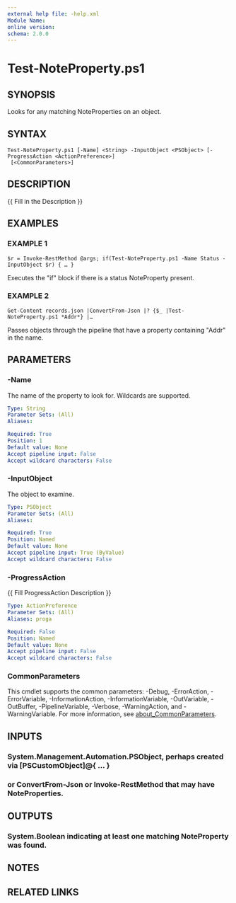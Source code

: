 ```yaml
---
external help file: -help.xml
Module Name:
online version:
schema: 2.0.0
---
```


# Test-NoteProperty.ps1

## SYNOPSIS
Looks for any matching NoteProperties on an object.

## SYNTAX

```
Test-NoteProperty.ps1 [-Name] <String> -InputObject <PSObject> [-ProgressAction <ActionPreference>]
 [<CommonParameters>]
```

## DESCRIPTION
{{ Fill in the Description }}

## EXAMPLES

### EXAMPLE 1
```
$r = Invoke-RestMethod @args; if(Test-NoteProperty.ps1 -Name Status -InputObject $r) { … }
```

Executes the "if" block if there is a status NoteProperty present.

### EXAMPLE 2
```
Get-Content records.json |ConvertFrom-Json |? {$_ |Test-NoteProperty.ps1 *Addr*} |…
```

Passes objects through the pipeline that have a property containing "Addr" in the name.

## PARAMETERS

### -Name
The name of the property to look for.
Wildcards are supported.

```yaml
Type: String
Parameter Sets: (All)
Aliases:

Required: True
Position: 1
Default value: None
Accept pipeline input: False
Accept wildcard characters: False
```

### -InputObject
The object to examine.

```yaml
Type: PSObject
Parameter Sets: (All)
Aliases:

Required: True
Position: Named
Default value: None
Accept pipeline input: True (ByValue)
Accept wildcard characters: False
```

### -ProgressAction
{{ Fill ProgressAction Description }}

```yaml
Type: ActionPreference
Parameter Sets: (All)
Aliases: proga

Required: False
Position: Named
Default value: None
Accept pipeline input: False
Accept wildcard characters: False
```

### CommonParameters
This cmdlet supports the common parameters: -Debug, -ErrorAction, -ErrorVariable, -InformationAction, -InformationVariable, -OutVariable, -OutBuffer, -PipelineVariable, -Verbose, -WarningAction, and -WarningVariable. For more information, see [about_CommonParameters](http://go.microsoft.com/fwlink/?LinkID=113216).

## INPUTS

### System.Management.Automation.PSObject, perhaps created via [PSCustomObject]@{ … }
### or ConvertFrom-Json or Invoke-RestMethod that may have NoteProperties.
## OUTPUTS

### System.Boolean indicating at least one matching NoteProperty was found.
## NOTES

## RELATED LINKS
